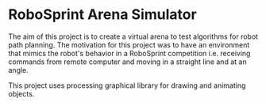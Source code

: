 # RoboSprint Arena Simulator

The aim of this project is to create a virtual arena to test algorithms for robot path planning.
The motivation for this project was to have an environment that mimics the robot's behavior in a RoboSprint competition i.e. receiving commands from remote computer and moving in a straight line and at an angle.

This project uses processing graphical library for drawing and animating objects.
